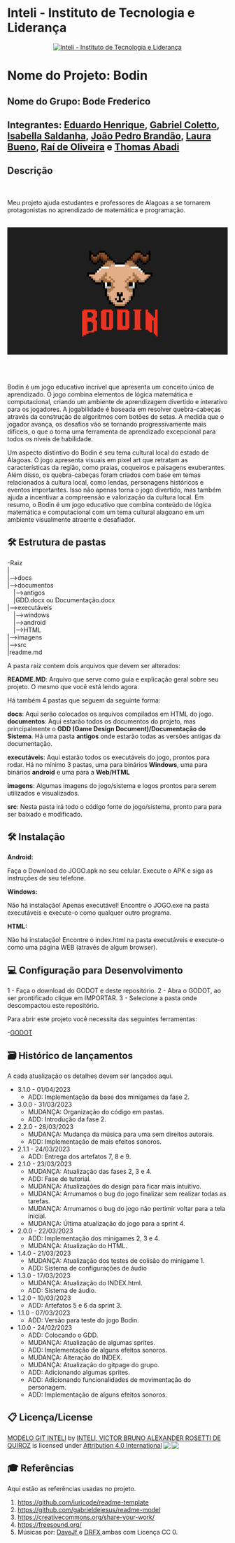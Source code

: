 # Inteli - Instituto de Tecnologia e Liderança 

<p align="center">
<a href= "https://www.inteli.edu.br/"><img src="https://www.inteli.edu.br/wp-content/uploads/2021/08/20172028/marca_1-2.png" alt="Inteli - Instituto de Tecnologia e Liderança" border="0"></a>
</p>

# Nome do Projeto: Bodin

## Nome do Grupo: Bode Frederico

## Integrantes: <a href="https://www.linkedin.com/in/eduardo-henrique-santos-628607233/">Eduardo Henrique</a>, <a href="https://www.linkedin.com/in/gabrielcolettosilva/">Gabriel Coletto</a>, <a href="https://www.linkedin.com/in/isabella-fernandes-saldanha-138a631b4/">Isabella Saldanha</a>, <a href="https://www.linkedin.com/in/jo%C3%A3o-pedro-brand%C3%A3o-de-moura-338636215/">João Pedro Brandão</a>, <a href="https://www.linkedin.com/in/laura-padilha-bueno-b358419a/">Laura Bueno</a>, <a href="https://www.linkedin.com/in/raideoliveira/">Raí de Oliveira</a> e <a href="https://www.linkedin.com/in/thomas-abadi-4a44a1264">Thomas Abadi</a>

## Descrição

<br><br>
Meu projeto ajuda estudantes e professores de Alagoas a se tornarem protagonistas no aprendizado de matemática e programação.
<br><br>
<p align="center">
<img src="/imagens/LogoDoJogo.png" alt="NOME DO JOGO" border="0">


<br><br>

Bodin é um jogo educativo incrível que apresenta um conceito único de aprendizado. O jogo combina elementos de lógica matemática e computacional, criando um ambiente de aprendizagem divertido e interativo para os jogadores. A jogabilidade é baseada em resolver quebra-cabeças através da construção de algoritmos com botões de setas. A medida que o jogador avança, os desafios vão se tornando progressivamente mais difíceis, o que o torna uma ferramenta de aprendizado excepcional para todos os níveis de habilidade.

Um aspecto distintivo do Bodin é seu tema cultural local do estado de Alagoas. O jogo apresenta visuais em pixel art que retratam as características da região, como praias, coqueiros e paisagens exuberantes. Além disso, os quebra-cabeças foram criados com base em temas relacionados à cultura local, como lendas, personagens históricos e eventos importantes. Isso não apenas torna o jogo divertido, mas também ajuda a incentivar a compreensão e valorização da cultura local. Em resumo, o Bodin é um jogo educativo que combina conteúdo de lógica matemática e computacional com um tema cultural alagoano em um ambiente visualmente atraente e desafiador.




## 🛠 Estrutura de pastas

-Raiz<br>
|<br>
|-->docs<br>
|-->documentos<br>
  &emsp;|-->antigos<br>
  &emsp;|GDD.docx ou Documentação.docx<br>
|-->executáveis<br>
  &emsp;|-->windows<br>
  &emsp;|-->android<br>
  &emsp;|-->HTML<br>
|-->imagens<br>
|-->src<br>
|readme.md<br>

A pasta raiz contem dois arquivos que devem ser alterados:

<b>README.MD</b>: Arquivo que serve como guia e explicação geral sobre seu projeto. O mesmo que você está lendo agora.

Há também 4 pastas que seguem da seguinte forma:

<b>docs</b>: Aqui serão colocados os arquivos compilados em HTML do jogo.
<b>documentos</b>: Aqui estarão todos os documentos do projeto, mas principalmente o <b>GDD (Game Design Document)/Documentação do Sistema</b>. Há uma pasta <b>antigos</b> onde estarão todas as versões antigas da documentação.

<b>executáveis</b>: Aqui estarão todos os executáveis do jogo, prontos para rodar. Há no mínimo 3 pastas, uma para binários <b>Windows</b>, uma para binários <b>android</b> e uma para a <b>Web/HTML</b>

<b>imagens</b>: Algumas imagens do jogo/sistema e logos prontos para serem utilizados e visualizados.

<b>src</b>: Nesta pasta irá todo o código fonte do jogo/sistema, pronto para para ser baixado e modificado.

## 🛠 Instalação

<b>Android:</b>

Faça o Download do JOGO.apk no seu celular.
Execute o APK e siga as instruções de seu telefone.

<b>Windows:</b>

Não há instalação! Apenas executável!
Encontre o JOGO.exe na pasta executáveis e execute-o como qualquer outro programa.

<b>HTML:</b>

Não há instalação!
Encontre o index.html na pasta executáveis e execute-o como uma página WEB (através de algum browser).

## 💻 Configuração para Desenvolvimento

1 - Faça o download do GODOT e deste repositório.
2 - Abra o GODOT, ao ser prontificado clique em IMPORTAR.
3 - Selecione a pasta onde descompactou este repositório.

Para abrir este projeto você necessita das seguintes ferramentas:

-<a href="https://godotengine.org/download">GODOT</a>

## 🗃 Histórico de lançamentos

A cada atualização os detalhes devem ser lançados aqui.
  
* 3.1.0 - 01/04/2023
    * ADD: Implementação da base dos minigames da fase 2.
* 3.0.0 - 31/03/2023
    * MUDANÇA: Organização do código em pastas.
    * ADD: Introdução da fase 2.
* 2.2.0 - 28/03/2023
    * MUDANÇA: Mudança da música para uma sem direitos autorais.
    * ADD: Implementação de mais efeitos sonoros.
* 2.1.1 - 24/03/2023
    * ADD: Entrega dos artefatos 7, 8 e 9.
* 2.1.0 - 23/03/2023
    * MUDANÇA: Atualização das fases 2, 3 e 4.
    * ADD: Fase de tutorial.
    * MUDANÇA: Atualizações do design para ficar mais intuitivo.
    * MUDANÇA: Arrumamos o bug do jogo finalizar sem realizar todas as tarefas.
    * MUDANÇA: Arrumamos o bug do jogo não pertimir voltar para a tela inicial.
    * MUDANÇA: Última atualização do jogo para a sprint 4. 
* 2.0.0 - 22/03/2023
    * ADD: Implementação dos minigames 2, 3 e 4.
    * MUDANÇA: Atualização do HTML.
* 1.4.0 - 21/03/2023
    * MUDANÇA: Atualização dos testes de colisão do minigame 1.
    * ADD: Sistema de configurações de áudio
* 1.3.0 - 17/03/2023
    * MUDANÇA: Atualização do INDEX.html.
    * ADD: Sistema de áudio.
* 1.2.0 - 10/03/2023
    * ADD: Artefatos 5 e 6 da sprint 3.
* 1.1.0 - 07/03/2023
    * ADD: Versão para teste do jogo Bodin.
* 1.0.0 - 24/02/2023
    * ADD: Colocando o GDD.
    * MUDANÇA: Atualização de algumas sprites.
    * ADD: Implementação de alguns efeitos sonoros.
    * MUDANÇA: Alteração do INDEX.
    * MUDANÇA: Atualização do gitpage do grupo.
    * ADD: Adicionando algumas sprites.
    * ADD: Adicionando funcionalidades de movimentação do personagem.
    * ADD: Implementação de alguns efeitos sonoros.

## 📋 Licença/License

<p xmlns:cc="http://creativecommons.org/ns#" xmlns:dct="http://purl.org/dc/terms/"><a property="dct:title" rel="cc:attributionURL" href="https://github.com/Spidus/Teste_Final_1">MODELO GIT INTELI</a> by <a rel="cc:attributionURL dct:creator" property="cc:attributionName" href="https://www.yggbrasil.com.br/vr">INTELI, VICTOR BRUNO ALEXANDER ROSETTI DE QUIROZ</a> is licensed under <a href="http://creativecommons.org/licenses/by/4.0/?ref=chooser-v1" target="_blank" rel="license noopener noreferrer" style="display:inline-block;">Attribution 4.0 International<img style="height:22px!important;margin-left:3px;vertical-align:text-bottom;" src="https://mirrors.creativecommons.org/presskit/icons/cc.svg?ref=chooser-v1"><img style="height:22px!important;margin-left:3px;vertical-align:text-bottom;" src="https://mirrors.creativecommons.org/presskit/icons/by.svg?ref=chooser-v1"></a></p>

## 🎓 Referências

Aqui estão as referências usadas no projeto.

1. <https://github.com/iuricode/readme-template>
2. <https://github.com/gabrieldejesus/readme-model>
3. <https://creativecommons.org/share-your-work/>
4. <https://freesound.org/>
5. Músicas por: <a href="https://freesound.org/people/DaveJf/sounds/616544/"> DaveJf </a> e <a href="https://freesound.org/people/DRFX/sounds/338986/"> DRFX </a> ambas com Licença CC 0.

